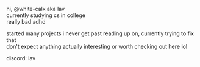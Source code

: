 hi, @white-calx aka lav  
currently studying cs in college  
really bad adhd  

started many projects i never get past reading up on, currently trying to fix that  
don't expect anything actually interesting or worth checking out here lol  

discord: lav
<!---
white-calx/white-calx is a ✨ special ✨ repository because its `README.md` (this file) appears on your GitHub profile.
You can click the Preview link to take a look at your changes.
--->
